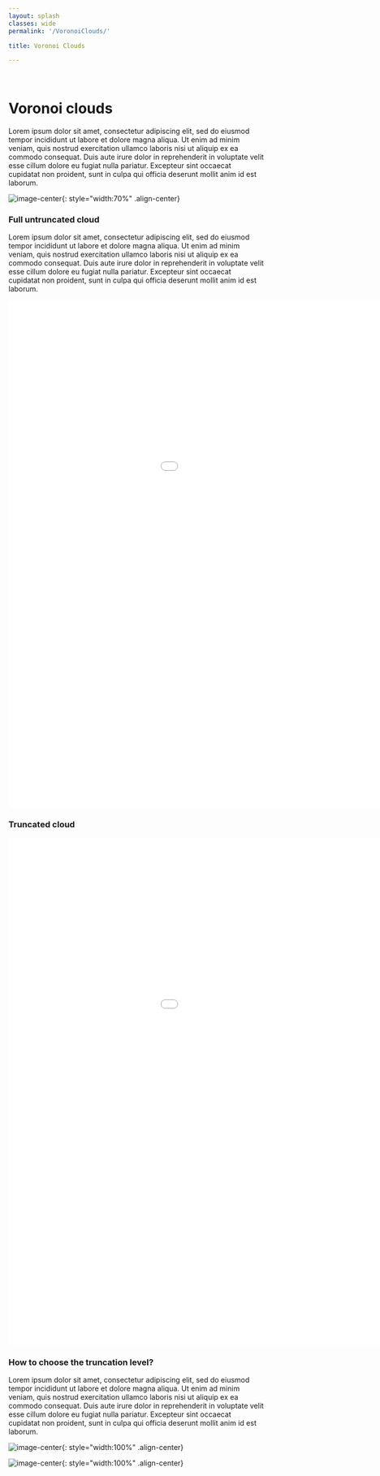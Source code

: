 ```yaml
---
layout: splash
classes: wide
permalink: '/VoronoiClouds/'

title: Voronoi Clouds

---
```


<br>

# Voronoi clouds
Lorem ipsum dolor sit amet, consectetur adipiscing elit, sed do eiusmod tempor incididunt ut labore et dolore magna aliqua. Ut enim ad minim veniam, quis nostrud exercitation ullamco laboris nisi ut aliquip ex ea commodo consequat. Duis aute irure dolor in reprehenderit in voluptate velit esse cillum dolore eu fugiat nulla pariatur. Excepteur sint occaecat cupidatat non proident, sunt in culpa qui officia deserunt mollit anim id est laborum.

![image-center](../assets/gifs/void_7_VoronoiCells_avg_field.gif){: style="width:70%" .align-center}





### Full untruncated cloud

Lorem ipsum dolor sit amet, consectetur adipiscing elit, sed do eiusmod tempor incididunt ut labore et dolore magna aliqua. Ut enim ad minim veniam, quis nostrud exercitation ullamco laboris nisi ut aliquip ex ea commodo consequat. Duis aute irure dolor in reprehenderit in voluptate velit esse cillum dolore eu fugiat nulla pariatur. Excepteur sint occaecat cupidatat non proident, sunt in culpa qui officia deserunt mollit anim id est laborum.


<div>
  <iframe id="allVoids"
    title="Untruncated cloud"
    src="../assets/html_files/void_7_Voronoi_cloud_N32.html"
    width='1200'
    height='1000'
    frameborder='0'
    >
  </iframe>
</div>




### Truncated cloud

<div>
  <iframe id="allVoids"
    title="Untruncated cloud"
    src="../assets/html_files/void_7_Voronoi_cloud_N32_pmin0.38.html"
    width='1200'
    height='1000'
    frameborder='0'
    >
  </iframe>
</div>

### How to choose the truncation level?


Lorem ipsum dolor sit amet, consectetur adipiscing elit, sed do eiusmod tempor incididunt ut labore et dolore magna aliqua. Ut enim ad minim veniam, quis nostrud exercitation ullamco laboris nisi ut aliquip ex ea commodo consequat. Duis aute irure dolor in reprehenderit in voluptate velit esse cillum dolore eu fugiat nulla pariatur. Excepteur sint occaecat cupidatat non proident, sunt in culpa qui officia deserunt mollit anim id est laborum.


![image-center](../assets/images/volume_comparison.png){: style="width:100%" .align-center}


![image-center](../assets/images/min_Voronoi_rate_vs_radius.png){: style="width:100%" .align-center}
